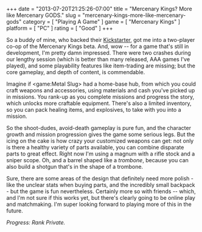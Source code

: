+++
date = "2013-07-20T21:25:26-07:00"
title = "Mercenary Kings?  More like Mercenary GODS."
slug = "mercenary-kings-more-like-mercenary-gods"
category = [ "Playing A Game" ]
game = [ "Mercenary Kings" ]
platform = [ "PC" ]
rating = [ "Good" ]
+++

So a buddy of mine, who backed their <a href="http://www.kickstarter.com/projects/322438897/mercenary-kings">Kickstarter</a>, got me into a two-player co-op of the Mercenary Kings beta.  And, wow -- for a game that's still in development, I'm pretty damn impressed.  There were two crashes during our lengthy session (which is better than many released, AAA games I've played), and some playability features like item-trading are missing; but the core gameplay, and depth of content, is commendable.

Imagine if <game:Metal Slug> had a home-base hub, from which you could craft weapons and accessories, using materials and cash you've picked up in missions.  You rank-up as you complete missions and progress the story, which unlocks more craftable equipment.  There's also a limited inventory, so you can pack healing items, and explosives, to take with you into a mission.

So the shoot-dudes, avoid-death gameplay is pure fun, and the character growth and mission progression gives the game some serious legs.  But the icing on the cake is how crazy your customized weapons can get: not only is there a healthy variety of parts available, you can combine disparate parts to great effect.  Right now I'm using a magnum with a rifle stock and a sniper scope.  Oh, and a barrel shaped like a <i>trombone</i>, because you can also build a shotgun that's in the shape of a trombone.

Sure, there are some areas of the design that definitely need more polish - like the unclear stats when buying parts, and the incredibly small backpack - but the game is fun nevertheless.  Certainly more so with friends -- which, and I'm not sure if this works yet, but there's clearly going to be online play and matchmaking.  I'm super looking forward to playing more of this in the future.

<i>Progress: Rank Private.</i>